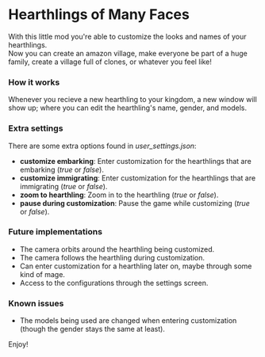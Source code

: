 Hearthlings of Many Faces
===

With this little mod you're able to customize the looks and names of your hearthlings.  
Now you can create an amazon village, make everyone be part of a huge family, create a village full of clones, or whatever you feel like!  

### How it works

Whenever you recieve a new hearthling to your kingdom, a new window will show up; where you can edit the hearthling's name, gender, and models.  

### Extra settings

There are some extra options found in *user_settings.json*:  

- **customize embarking**: Enter customization for the hearthlings that are embarking (*true* or *false*).
- **customize immigrating**: Enter customization for the hearthlings that are immigrating (*true* or *false*).
- **zoom to hearthling**: Zoom in to the hearthling (*true* or *false*).
- **pause during customization**: Pause the game while customizing (*true* or *false*).  

### Future implementations

- The camera orbits around the hearthling being customized.
- The camera follows the hearthling during customization.
- Can enter customization for a hearthling later on, maybe through some kind of mage.
- Access to the configurations through the settings screen.  

### Known issues

- The models being used are changed when entering customization (though the gender stays the same at least).  


Enjoy!
